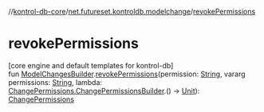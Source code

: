 //[kontrol-db-core](../../index.md)/[net.futureset.kontroldb.modelchange](index.md)/[revokePermissions](revoke-permissions.md)

# revokePermissions

[core engine and default templates for kontrol-db]\
fun [ModelChangesBuilder](../net.futureset.kontroldb.dsl/-model-changes-builder/index.md).[revokePermissions](revoke-permissions.md)(permission: [String](https://kotlinlang.org/api/latest/jvm/stdlib/kotlin/-string/index.html), vararg permissions: [String](https://kotlinlang.org/api/latest/jvm/stdlib/kotlin/-string/index.html), lambda: [ChangePermissions.ChangePermissionsBuilder](-change-permissions/-change-permissions-builder/index.md).() -&gt; [Unit](https://kotlinlang.org/api/latest/jvm/stdlib/kotlin/-unit/index.html)): [ChangePermissions](-change-permissions/index.md)
